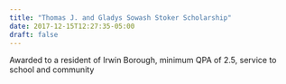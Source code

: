 ```yaml
---
title: "Thomas J. and Gladys Sowash Stoker Scholarship"
date: 2017-12-15T12:27:35-05:00
draft: false
---
```


Awarded to a resident of Irwin Borough, minimum QPA of 2.5, service to school and community
